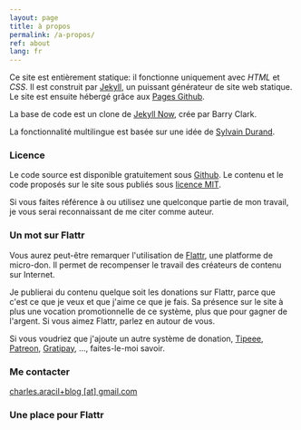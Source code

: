 ```yaml
---
layout: page
title: à propos
permalink: /a-propos/
ref: about
lang: fr
---
```


Ce site est entièrement statique: il fonctionne uniquement avec *HTML* et *CSS*. Il est construit par [Jekyll](https://jekyllrb.com/), un puissant générateur de site web statique. Le site est ensuite hébergé grâce aux [Pages Github](https://pages.github.com/).

La base de code est un clone de [Jekyll Now](http://www.jekyllnow.com/), crée par Barry Clark.

La fonctionnalité multilingue est basée sur une idée de [Sylvain Durand](https://www.sylvaindurand.org/making-jekyll-multilingual/).

### Licence

Le code source est disponible gratuitement sous [Github](https://github.com/charlesaracil/charlesaracil.github.io). Le contenu et le code proposés sur le site sous publiés sous [licence MIT](https://opensource.org/licenses/MIT).

Si vous faites référence à ou utilisez une quelconque partie de mon travail, je vous serai reconnaissant de me citer comme auteur.

### Un mot sur Flattr

Vous aurez peut-être remarquer l'utilisation de [Flattr](https://flattr.com/), une platforme de micro-don. Il permet de recompenser le travail des créateurs de contenu sur Internet.

Je publierai du contenu quelque soit les donations sur Flattr, parce que c'est ce que je veux et que j'aime ce que je fais. Sa présence sur le site à plus une vocation promotionnelle de ce système, plus que pour gagner de l'argent. Si vous aimez Flattr, parlez en autour de vous.

Si vous voudriez que j'ajoute un autre système de donation, [Tipeee](https://www.tipeee.com/), [Patreon](https://www.patreon.com/), [Gratipay](https://gratipay.com/), ..., faites-le-moi savoir.

### Me contacter

[charles.aracil+blog [at] gmail.com](mailto:charles.aracil+blog@gmail.com)

### Une place pour Flattr

<script id='fbkk5cv'>
  (function(i) {
    var f,s=document.getElementById(i);
    f=document.createElement('iframe');
    f.src='//button.flattr.com/view/?fid=g39dkl&button=compact&url='+encodeURIComponent(document.URL);
    f.title='Flattr';
    f.height=20;
    f.width=110;
    f.style.borderWidth=0;
    s.parentNode.insertBefore(f,s);
  }) ('fbkk5cv');
</script>
